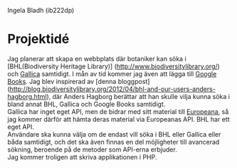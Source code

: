 Ingela Bladh (ib222dp)

# Projektidé

Jag planerar att skapa en webbplats där botaniker kan söka i [BHL(Biodiversity Heritage Library)]
(http://www.biodiversitylibrary.org/) och [Gallica](http://gallica.bnf.fr/) samtidigt. I mån av tid kommer jag även att 
lägga till [Google Books](https://books.google.com/). Jag blev inspirerad av [denna bloggpost]
(http://blog.biodiversitylibrary.org/2012/04/bhl-and-our-users-anders-hagborg.html), där Anders Hagborg berättar att 
han skulle vilja kunna söka i bland annat BHL, Gallica och Google Books samtidigt.  
Gallica har inget eget API, men de bidrar med sitt material till [Europeana](http://www.europeana.eu/portal/), så jag 
kommer därför att hämta deras material via Europeanas API. BHL har ett eget API.  
Användare ska kunna välja om de endast vill söka i BHL eller Gallica eller båda samtidigt, och det ska även finnas en 
del möjligheter till avancerad sökning, beroende på de metoder som API-erna erbjuder.  
Jag kommer troligen att skriva applikationen i PHP.